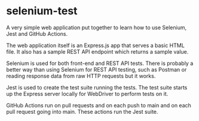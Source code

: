 # selenium-test

A very simple web application put together to learn how to use Selenium, Jest and GitHub Actions.

The web application itself is an Express.js app that serves a basic HTML file. It also has a
sample REST API endpoint which returns a sample value.

Selenium is used for both front-end and REST API tests. There is probably a better way than using
Selenium for REST API testing, such as Postman or reading response data from raw HTTP requests but
it works.

Jest is used to create the test suite running the tests. The test suite starts up the Express
server locally for WebDriver to perform tests on it.

GitHub Actions run on pull requests and on each push to main and on each pull request going into
main. These actions run the Jest suite.
